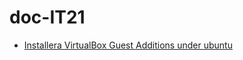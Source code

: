 # doc-IT21

- [Installera VirtualBox Guest Additions under ubuntu](OS-vbox-Guests_Ubuntu.md_Addition.md)
